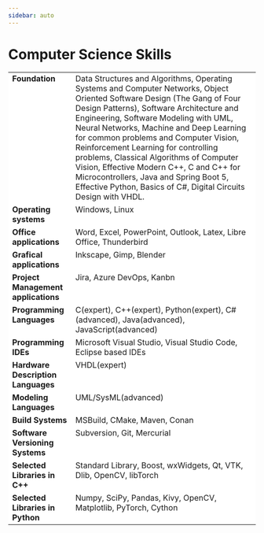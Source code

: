 ```yaml
---
sidebar: auto
---
```


<style>

table, th, td, tr {
   border: none;
   vertical-align: top;
   background-color: white;
   border-collapse: collapse;
}

blockquote {
    border-left: none;
    padding-left: 10px;
}
</style>
# Computer Science Skills
|           |             |
|---|---|
|<strong>Foundation </strong> |Data Structures and Algorithms, Operating Systems and Computer Networks, Object Oriented Software Design (The Gang of Four Design Patterns), Software Architecture and Engineering, Software Modeling with UML, Neural Networks, Machine and Deep Learning for common problems and Computer Vision, Reinforcement Learning for controlling problems, Classical Algorithms of Computer Vision, Effective Modern C++, C and C++ for Microcontrollers, Java and Spring Boot 5, Effective Python, Basics of C#, Digital Circuits Design with VHDL. |
|<strong>Operating systems </strong>| Windows, Linux|
|<strong>Office applications </strong>| Word, Excel, PowerPoint, Outlook, Latex, Libre Office,  Thunderbird |
|<strong>Grafical applications </strong>| Inkscape, Gimp, Blender |
|<strong>Project Management applications </strong>| Jira, Azure DevOps, Kanbn |
|<strong>Programming Languages </strong>| C(expert), C++(expert), Python(expert), C#(advanced), Java(advanced), JavaScript(advanced) |
|<strong>Programming IDEs </strong>| Microsoft Visual Studio, Visual Studio Code, Eclipse based IDEs |
|<strong>Hardware Description Languages </strong>| VHDL(expert) |
|<strong>Modeling Languages </strong>| UML/SysML(advanced) |
|<strong>Build Systems </strong>| MSBuild, CMake, Maven, Conan |
|<strong>Software Versioning Systems </strong>| Subversion, Git, Mercurial |
|<strong>Selected Libraries in C++ </strong>| Standard Library, Boost, wxWidgets, Qt, VTK, Dlib, OpenCV, libTorch |
|<strong>Selected Libraries in Python </strong>| Numpy, SciPy, Pandas, Kivy, OpenCV, Matplotlib, PyTorch, Cython |
